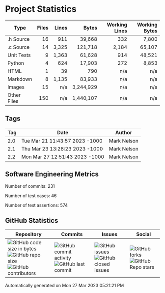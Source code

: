 Project Statistics
==================

| Type | Files | Lines | Bytes | Working Lines | Working Bytes |
|------|------:|------:|------:|--------------:|--------------:|
|.h Source|16|911|39,668|332|7,800|
|.c Source|14|3,325|121,718|2,184|65,107|
|Unit Tests|9|1,363|61,628|914|48,521|
|Python|4|624|17,903|272|8,853|
|HTML|1|39|790|n/a|n/a|
|Markdown|8|1,135|83,933|n/a|n/a|
|Images|15|n/a|3,244,929|n/a|n/a|
|Other	Files|150|n/a|1,440,107|n/a|n/a|

## Tags
| Tag | Date | Author |
|-----|------|--------|
|2.0|Tue Mar 21 11:43:57 2023 -1000|Mark Nelson|
|2.1|Thu Mar 23 13:28:23 2023 -1000|Mark Nelson|
|2.2|Mon Mar 27 12:51:43 2023 -1000|Mark Nelson|


## Software Engineering Metrics

Number of commits:  231

Number of test cases:  46

Number of test assertions:  574

## GitHub Statistics
| Repository                           | Commits                   | Issues                  | Social                    |
|--------------------------------------|---------------------------|-------------------------|---------------------------|
| ![GitHub code size	in	bytes](https://img.shields.io/github/languages/code-size/marknelsonengineer-sp23/sre_lab4_memscan?style=social) <br/> ![GitHub repo size](https://img.shields.io/github/repo-size/marknelsonengineer-sp23/sre_lab4_memscan?style=social) <br/> ![GitHub contributors](https://img.shields.io/github/contributors/marknelsonengineer-sp23/sre_lab4_memscan?style=social) | ![GitHub commit activity](https://img.shields.io/github/commit-activity/w/marknelsonengineer-sp23/sre_lab4_memscan?style=social) <br/> ![GitHub last	commit](https://img.shields.io/github/last-commit/marknelsonengineer-sp23/sre_lab4_memscan?style=social) | ![GitHub	issues](https://img.shields.io/github/issues-raw/marknelsonengineer-sp23/sre_lab4_memscan?style=social) <br/> ![GitHub	closed issues](https://img.shields.io/github/issues-closed-raw/marknelsonengineer-sp23/sre_lab4_memscan?style=social) | ![GitHub forks](https://img.shields.io/github/forks/marknelsonengineer-sp23/sre_lab4_memscan?style=social) <br/> ![GitHub Repo	stars](https://img.shields.io/github/stars/marknelsonengineer-sp23/sre_lab4_memscan?style=social) |

Automatically generated on Mon 27 Mar 2023 05:21:21 PM 
